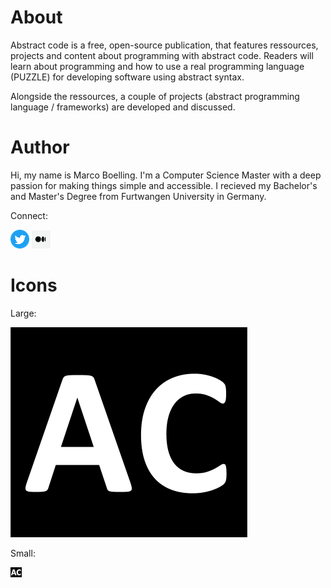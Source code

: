 # About

Abstract code is a free, open-source publication, that features ressources, projects and content about programming with abstract code. Readers will learn about programming and how to use a real programming language (PUZZLE) for developing software using abstract syntax.

Alongside the ressources, a couple of projects (abstract programming language / frameworks) are developed and discussed.

# Author

<!-- ![Marco](assets/marco.jpg) -->

Hi, my name is Marco Boelling. I'm a Computer Science Master with a deep passion for making things simple and accessible. I recieved my Bachelor's and Master's Degree from Furtwangen University in Germany.

Connect: 

[![Twitter](assets/twitter.png)](https://twitter.com/marcoboelling) [![Medium](assets/medium.png)](https://medium.com/@marcoboelling)

# Icons

Large:

![Banner](assets/ac-logo.png "Banner")

Small:

![Banner](assets/ac-logo-sm.png "Banner")